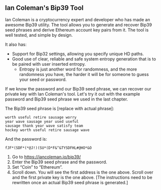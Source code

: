 ## Ian Coleman's Bip39 Tool

Ian Coleman is a cryptocurrency expert and developer who has made an awesome Bip39 utility. The tool allows you to generate and recover Bip39 seed phrases and derive Ethereum account key pairs from it. The tool is well tested, and simple by design.

It also has:
- Support for Bip32 settings, allowing you specify unique HD paths.
- Good use of clear, reliable and safe system entropy generation that is to be paired with user inserted entropy.
  - Entropy is just another word for randomness, and the more randomness you have, the harder it will be for someone to guess your seed or password.

If we know the password and our Bip39 seed phrase, we can  recover our private key with Ian Coleman's tool. Let's try it out with the example password and Bip39 seed phrase we used in the last chapter.

The Bip39 seed phrase is [replace with actual phrase]:

    worth useful retire sausage worry
    year wave sausage year used useful
    sausage thank year wave satisfy team
    hockey worth useful retire sausage wave

And the password is:

    fJF*(SDF*(*@J!)(SU*(D*F&^&TYSDFHL#@HO*&O

1. Go to https://iancoleman.io/bip39/
2. Enter the Bip39 seed phrase and the password.
3. Set “Coin” to “Ethereum”.
4. Scroll down. You will see the first address is the one above. Scroll over and the first private key is the one above. [The instructions need to be rewritten once an actual Bip39 seed phrase is generated.]